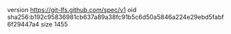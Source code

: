 version https://git-lfs.github.com/spec/v1
oid sha256:b192c95836981cb637a89a38fc91b5c6d50a5846a224e29ebd5fabf6f29447a4
size 1455

